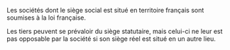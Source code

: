 Les sociétés dont le siège social est situé en territoire français sont soumises à la loi française.

Les tiers peuvent se prévaloir du siège statutaire, mais celui-ci ne leur est pas opposable par la société si son siège réel est situé en un autre lieu.
